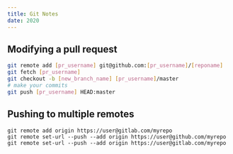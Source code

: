 ```yaml
---
title: Git Notes
date: 2020
---
```


## Modifying a pull request

``` bash
git remote add [pr_username] git@github.com:[pr_username]/[reponame]
git fetch [pr_username]
git checkout -b [new_branch_name] [pr_username]/master
# make your commits
git push [pr_username] HEAD:master
```

## Pushing to multiple remotes

```
git remote add origin https://user@gitlab.com/myrepo 
git remote set-url --push --add origin https://user@github.com/myrepo 
git remote set-url --push --add origin https://user@gitlab.com/myrepo

```
